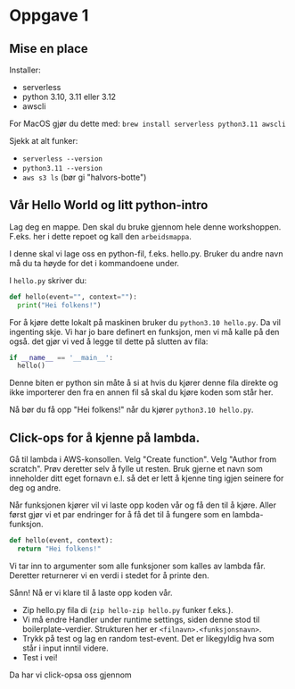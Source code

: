 # Oppgave 1

## Mise en place
Installer:
- serverless
- python 3.10, 3.11 eller 3.12
- awscli

For MacOS gjør du dette med: `brew install serverless python3.11 awscli`

Sjekk at alt funker:
- `serverless --version`
- `python3.11 --version`
- `aws s3 ls` (bør gi "halvors-botte")

## Vår Hello World og litt python-intro
Lag deg en mappe. Den skal du bruke gjennom hele denne workshoppen. F.eks. her i dette repoet og kall den `arbeidsmappa`.

I denne skal vi lage oss en python-fil, f.eks. hello.py. Bruker du andre navn må du ta høyde for det i kommandoene under.

I `hello.py` skriver du:
```python
def hello(event="", context=""):
  print("Hei folkens!")
```

For å kjøre dette lokalt på maskinen bruker du `python3.10 hello.py`. Da vil ingenting skje. Vi har jo bare definert en funksjon, men vi må kalle på den også. det gjør vi ved å legge til dette på slutten av fila:
```python
if __name__ == '__main__':
  hello()
```

Denne biten er python sin måte å si at hvis du kjører denne fila direkte og ikke importerer den fra en annen fil så skal du kjøre koden som står her. 

Nå bør du få opp "Hei folkens!" når du kjører `python3.10 hello.py`.

## Click-ops for å kjenne på lambda.
Gå til lambda i AWS-konsollen. Velg "Create function". Velg "Author from scratch". Prøv deretter selv å fylle ut resten. Bruk gjerne et navn som inneholder ditt eget fornavn e.l. så det er lett å kjenne ting igjen seinere for deg og andre.

Når funksjonen kjører vil vi laste opp koden vår og få den til å kjøre. 
Aller først gjør vi et par endringer for å få det til å fungere som en lambda-funksjon.
```python
def hello(event, context):
  return "Hei folkens!"
```
Vi tar inn to argumenter som alle funksjoner som kalles av lambda får. Deretter returnerer vi en verdi i stedet for å printe den. 

Sånn! Nå er vi klare til å laste opp koden vår.

- Zip hello.py fila di (`zip hello-zip hello.py` funker f.eks.).
- Vi må endre Handler under runtime settings, siden denne stod til boilerplate-verdier. Strukturen her er `<filnavn>.<funksjonsnavn>`.
- Trykk på test og lag en random test-event. Det er likegyldig hva som står i input inntil videre.
- Test i vei!

Da har vi click-opsa oss gjennom 